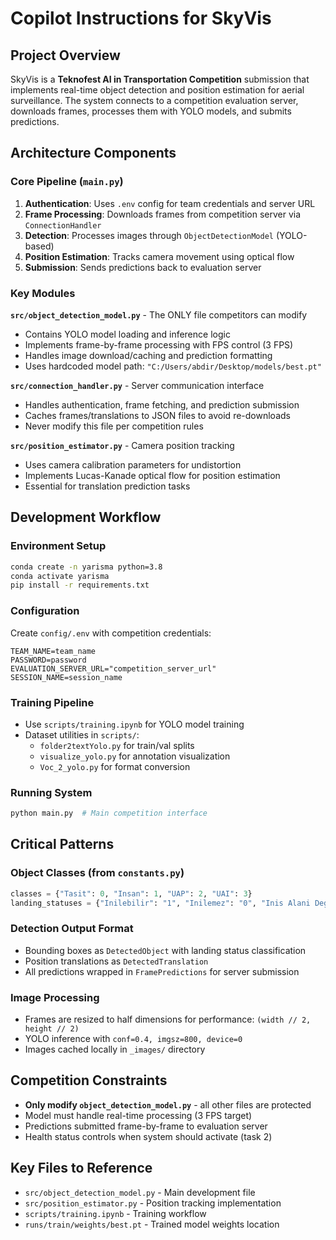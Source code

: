 # Copilot Instructions for SkyVis

## Project Overview
SkyVis is a **Teknofest AI in Transportation Competition** submission that implements real-time object detection and position estimation for aerial surveillance. The system connects to a competition evaluation server, downloads frames, processes them with YOLO models, and submits predictions.

## Architecture Components

### Core Pipeline (`main.py`)
1. **Authentication**: Uses `.env` config for team credentials and server URL
2. **Frame Processing**: Downloads frames from competition server via `ConnectionHandler`
3. **Detection**: Processes images through `ObjectDetectionModel` (YOLO-based)
4. **Position Estimation**: Tracks camera movement using optical flow
5. **Submission**: Sends predictions back to evaluation server

### Key Modules

**`src/object_detection_model.py`** - The ONLY file competitors can modify
- Contains YOLO model loading and inference logic
- Implements frame-by-frame processing with FPS control (3 FPS)
- Handles image download/caching and prediction formatting
- Uses hardcoded model path: `"C:/Users/abdir/Desktop/models/best.pt"`

**`src/connection_handler.py`** - Server communication interface
- Handles authentication, frame fetching, and prediction submission
- Caches frames/translations to JSON files to avoid re-downloads
- Never modify this file per competition rules

**`src/position_estimator.py`** - Camera position tracking
- Uses camera calibration parameters for undistortion
- Implements Lucas-Kanade optical flow for position estimation
- Essential for translation prediction tasks

## Development Workflow

### Environment Setup
```bash
conda create -n yarisma python=3.8
conda activate yarisma
pip install -r requirements.txt
```

### Configuration
Create `config/.env` with competition credentials:
```
TEAM_NAME=team_name
PASSWORD=password
EVALUATION_SERVER_URL="competition_server_url"
SESSION_NAME=session_name
```

### Training Pipeline
- Use `scripts/training.ipynb` for YOLO model training
- Dataset utilities in `scripts/`: 
  - `folder2textYolo.py` for train/val splits
  - `visualize_yolo.py` for annotation visualization
  - `Voc_2_yolo.py` for format conversion

### Running System
```bash
python main.py  # Main competition interface
```

## Critical Patterns

### Object Classes (from `constants.py`)
```python
classes = {"Tasit": 0, "Insan": 1, "UAP": 2, "UAI": 3}
landing_statuses = {"Inilebilir": "1", "Inilemez": "0", "Inis Alani Degil": "-1"}
```

### Detection Output Format
- Bounding boxes as `DetectedObject` with landing status classification
- Position translations as `DetectedTranslation` 
- All predictions wrapped in `FramePredictions` for server submission

### Image Processing
- Frames are resized to half dimensions for performance: `(width // 2, height // 2)`
- YOLO inference with `conf=0.4, imgsz=800, device=0`
- Images cached locally in `_images/` directory

## Competition Constraints
- **Only modify `object_detection_model.py`** - all other files are protected
- Model must handle real-time processing (3 FPS target)
- Predictions submitted frame-by-frame to evaluation server
- Health status controls when system should activate (task 2)

## Key Files to Reference
- `src/object_detection_model.py` - Main development file
- `src/position_estimator.py` - Position tracking implementation  
- `scripts/training.ipynb` - Training workflow
- `runs/train/weights/best.pt` - Trained model weights location